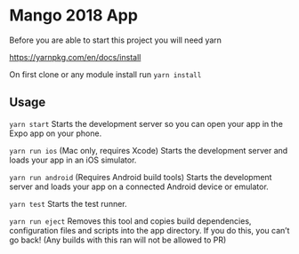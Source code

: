   # Mango 2018 App

  Before you are able to start this project
  you will need yarn

  https://yarnpkg.com/en/docs/install

  On first clone or any module install
  run
  `yarn install`
  
  ## Usage

  `yarn start`
    Starts the development server so you can open your app in the Expo
    app on your phone.

  `yarn run ios`
    (Mac only, requires Xcode)
    Starts the development server and loads your app in an iOS simulator.

  `yarn run android`
    (Requires Android build tools)
    Starts the development server and loads your app on a connected Android
    device or emulator.

  `yarn test`
    Starts the test runner.

  `yarn run eject`
    Removes this tool and copies build dependencies, configuration files
    and scripts into the app directory. If you do this, you can’t go back! (Any builds with this ran will not be allowed to PR)